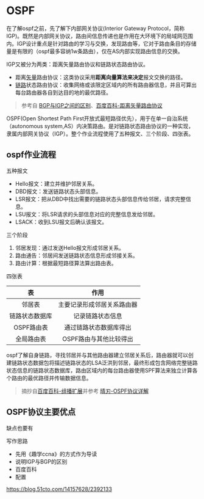 # OSPF

在了解ospf之前，先了解下内部网关协议(Interior Gateway Protocol，简称IGP)。既然是内部网关协议，路由间信息传递也是作用在大环境下的局域网范围内。IGP设计重点是针对路由的学习与交换，发现路由等，它对于路由条目的存储量是有限的（ospf最多容纳1w条路由），仅在AS内部实现路由信息的交换。

IGP又被分为两类：距离矢量路由协议和链路状态路由协议。

* 距离[矢量](https://zhidao.baidu.com/question/71933083.html)路由协议：这类协议采用**距离向量算法来决定**报文交换的路径。
* [链路](https://baike.baidu.com/item/%E6%95%B0%E6%8D%AE%E9%93%BE%E8%B7%AF/7181323)状态路由协议：收集网络或该限定区域内的所有路由器信息，并且可算出每台路由器各自到达目的地的最优路径。

> 参考自 [BGP与IGP之间的区别](http://www.voidcn.com/article/p-ojocvzvo-tx.html)、[百度百科-距离矢量路由协议](https://baike.baidu.com/item/%E9%93%BE%E8%B7%AF%E7%8A%B6%E6%80%81%E8%B7%AF%E7%94%B1%E5%8D%8F%E8%AE%AE)

OSPF(Open Shortest Path First开放式最短路径优先），用于在单一自治系统（autonomous system,AS）内决策路由。是对链路状态路由协议的一种实现，隶属内部网关协议（IGP）。整个作业流程使用了五种报文、三个阶段、四张表。

## ospf作业流程

五种报文
* Hello报文：建立并维护邻居关系。
* DBD报文：发送链路状态头部信息。
* LSR报文：把从DBD中找出需要的链路状态头部信息传给邻居，请求完整信息。
* LSU报文：将LSR请求的头部信息对应的完整信息发给邻居。
* LSACK：收到LSU报文后确认该报文。

三个阶段
1. 邻居发现：通过发送Hello报文形成邻居关系。 
1. 路由通告：邻居间发送链路状态信息形成邻接关系。 
1. 路由计算：根据最短路径算法算出路由表。 

四张表

|表|作用
|:-:|:-:
|邻居表|主要记录形成邻居关系路由器
|链路状态数据库|记录链路状态信息 
|OSPF路由表|通过链路状态数据库得出 
|全局路由表|OSPF路由与其他比较得出

ospf了解自身链路，寻找邻居并与其他路由器建立邻居关系后，路由器就可以创建链路状态数据包将描述链路状态的LSA泛洪到邻居，最终形成包含网络完整链路状态信息的链路状态数据库，路由区域内的每台路由器使用SPF算法来独立计算各个路由的最优路径并传输数据信息。

> 摘抄自[百度百科-组播扩展](https://baike.baidu.com/item/组播扩展OSPF)并参考 [晴刃-OSPF协议详解](https://www.qingsword.com/qing/596.html)

## OSPF协议主要优点



缺点也要有


写作思路

* 先用《趣学ccna》的方式作为导读
* 说明IGP与BGP的区别
* 百度百科
* 配置

https://blog.51cto.com/14157628/2392133

